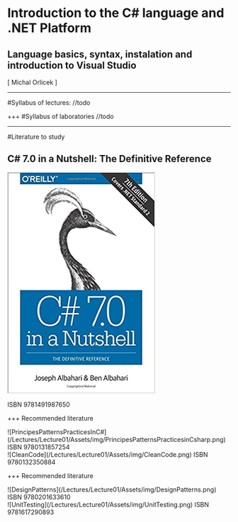 # Introduction to the C# language and .NET Platform
## Language basics, syntax, instalation and introduction to Visual Studio
<div class="right">
[ Michal Orlicek <xorlic00@stud.fit.vutbr.cz> ]
</div>

---
#Syllabus of lectures:
//todo

+++
#Syllabus of laboratories
//todo

---
#Literature to study
## C# 7.0 in a Nutshell: The Definitive Reference
![C#inNutshell](/Lectures/Lecture01/Assets/img/CsharpinNutshell.jpg)

ISBN 9781491987650

+++
Recommended literature
<div class="left">
    ![PrincipesPatternsPracticesInC#](/Lectures/Lecture01/Assets/img/PrincipesPatternsPracticesinCsharp.png)
    ISBN 9780131857254
</div>
<div class="right">
    ![CleanCode](/Lectures/Lecture01/Assets/img/CleanCode.png)
    ISBN 9780132350884
</div>

+++
Recommended literature
<div class="left">
    ![DesignPatterns](/Lectures/Lecture01/Assets/img/DesignPatterns.png)
    ISBN 9780201633610
</div>
<div class="right">
    ![UnitTesting](/Lectures/Lecture01/Assets/img/UnitTesting.png)
    ISBN 9781617290893
</div>
